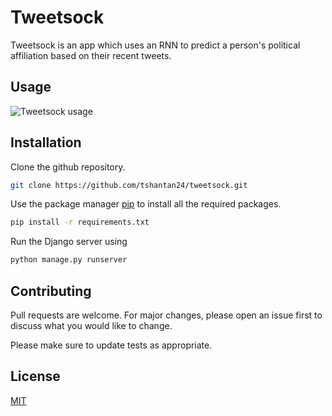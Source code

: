 # Tweetsock

Tweetsock is an app which uses an RNN to predict a person's political affiliation based on their recent tweets.

## Usage

![Tweetsock usage](https://media.giphy.com/media/Y1SfIGXDQoRyO2XmWv/giphy.gif)



## Installation

Clone the github repository.

```bash
git clone https://github.com/tshantan24/tweetsock.git
```

Use the package manager [pip](https://pip.pypa.io/en/stable/) to install all the required packages.

```bash
pip install -r requirements.txt
```

Run the Django server using

```bash
python manage.py runserver
```



## Contributing
Pull requests are welcome. For major changes, please open an issue first to discuss what you would like to change.

Please make sure to update tests as appropriate.

## License
[MIT](https://choosealicense.com/licenses/mit/)
